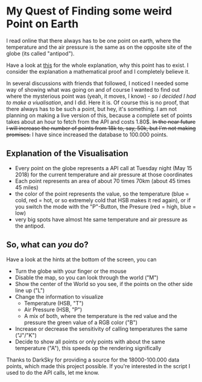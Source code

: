 # My Quest of Finding some weird Point on Earth
I read online that there always has to be one point on earth, 
where the temperature and the air pressure is the same as on the opposite site of the globe (its called "antipod"). 

Have a look at [this](http://junq.info/?p=3126) for the whole explanation, why this point has to exist. I consider the explanation a mathematical proof and I completely believe it. 

In several discussions with friends that followed, I noticed I needed some way of showing what was going on and of course I wanted to find out where the mysterious point was (yeah, it moves, I know) - *so i decided I had to make a viualisation*, and I did. Here it is. Of course this is no proof, that there always has to be such a point, 
but hey, it's something. I am not planning on making a live version of this, because a complete set of points takes about an hour to fetch from the API and costs 1.80$. ~~In the near future I will increase the number of points from 18k to, say, 50k, but I'm not making promises.~~ I have since increased the database to 100.000 points.

## Explanation of the Visualisation
- Every point on the globe represents a API call at Tuesday night (May 15 2018) for the current temperature and air pressure at those coordinates
- Each point represents an area of about 70 times 70km (about 45 times 45 miles) 
- the color of the point represents the value, so the temperature (blue = cold, red = hot, or so extremely cold that HSB makes it red again), or if you switch the mode with the "P"-Button, the Presure (red = high, blue = low)
- very big spots have almost hte same temperature and air pressure as the antipod.

## So, what can *you* do?
Have a look at the hints at the bottom of the screen, you can
- Turn the globe with your finger or the mouse
- Disable the map, so you can look through the world ("M")
- Show the center of the World so you see, if the points on the other side line up ("L")
- Change the information to visualize
  - Temperature (HSB, "T")
  - Air Pressure (HSB, "P") 
  - A mix of both, where the temperature is the red value and the pressure the green value of a RGB color ("B") 
- Increase or decrease the sensitivity of calling temperatures the same ("J"/"K")
- Decide to show all points or only points with about the same temperature ("A"), this speeds op the rendering significally

Thanks to DarkSky for providing a source for the 18000-100.000 data points, which made this project possible.
If you're interested in the script I used to do the API calls, let me know.
